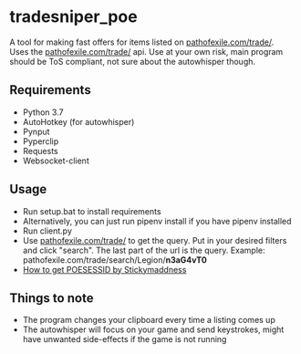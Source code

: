 # tradesniper_poe
 A tool for making fast offers for items listed on [pathofexile.com/trade/](https://www.pathofexile.com/trade/).  
 Uses the [pathofexile.com/trade/](https://www.pathofexile.com/trade/) api. Use at your own risk, main program should be ToS compliant, not sure about the autowhisper though.
## Requirements
* Python 3.7
* AutoHotkey (for autowhisper)
* Pynput
* Pyperclip
* Requests
* Websocket-client
## Usage
* Run setup.bat to install requirements
* Alternatively, you can just run pipenv install if you have pipenv installed
* Run client.py
* Use [pathofexile.com/trade/](https://www.pathofexile.com/trade/) to get the query. Put in your desired filters and click "search". The last part of the url is the query. Example: pathofexile.com/trade/search/Legion/**n3aG4vT0**
* [How to get POESESSID by Stickymaddness](https://github.com/Stickymaddness/Procurement/wiki/SessionID)
## Things to note
* The program changes your clipboard every time a listing comes up
* The autowhisper will focus on your game and send keystrokes, might have unwanted side-effects if the game is not running
